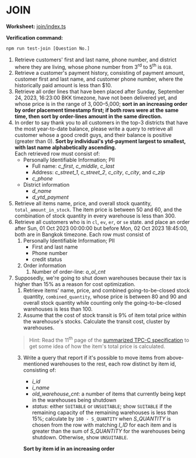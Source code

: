 # JOIN

**Worksheet:** [join/index.ts](/src/join/index.ts)

**Verification command:**

```sh
npm run test-join [Question No.]
```

1. Retrieve customers' first and last name, phone number, and district where they are living, whose phone number from 3<sup>rd</sup> to 5<sup>th</sup> is `018`.
2. Retrieve a customer's payment history, consisting of payment amount, customer first and last name, and customer phone number, where the historically paid amount is less than $10.
3. Retrieve all order lines that have been placed after Sunday, September 24, 2023, 16:23:00 BKK timezone, have not been delivered yet, and whose price is in the range of $3,000–$5,000; **sort in an increasing order by order placement timestamp first; if both rows were at the same time, then sort by order-lines amount in the same direction.**
4. In order to say thank you to all customers in the top-3 districts that have the most year-to-date balance, please write a query to retrieve all customer whose a good credit guys, and their balance is positive (greater than 0). **Sort by individual's ytd-payment largest to smallest, with last name alphabetically ascending.**  
   Each retrieved row must consist of:
	- Personally Identifiable Information; PII 
		- Full name: *c_first*, *c_middle*, *c_last*
		- Address: *c_street_1*, *c_street_2*, *c_city*, *c_city*, and *c_zip*
		- *c_phone*
	- District information
		- *d_name*
		- *d_ytd_payment*
5. Retrieve all items name, price, and overall stock quantity, `total_amount_in_stock`. The item price is between 50 and 60, and the combination of stock quantity in every warehouse is less than 300.
6. Retrieve all customers who is in `cl`, `ev`, `er`, or `se` state. and place an order after Sun, 01 Oct 2023 00:00:00 but before Mon, 02 Oct 2023 18:45:00, both are in Bangkok timezone.
   Each row must consist of
	1.  Personally Identifiable Information; PII 
		- First and last name
		- Phone number
		- credit status
	2. Order information
		1. Number of order-line: *o_ol_cnt*
7. Supposedly, we're going to shut down warehouses because their tax is higher than 15% as a reason for cost optimization.
	1. Retrieve items' name, price, and combined going-to-be-closed stock quantity, `combined_quantity`, whose price is between 80 and 90 and overall stock quantity while counting only the going-to-be-closed warehouses is less than 100.
	2. Assume that the cost of stock transit is 9% of item total price within the warehouse's stocks. Calculate the transit cost, cluster by warehouses.
    > Hint: Read the 11<sup>th</sup> page of the [summarized TPC-C specification](/tpcc-schema-and-transaction.pdf) to get some idea of how the item's total price is calculated.
	3. Write a query that report if it's possible to move items from above-mentioned warehouses to the rest, each row distinct by item id, consisting of:
		- *i_id*
		- *i_name*
		- *old_warehouse_cnt*: a number of items that currently being kept in the warehouses being shutdown 
		- *status*: either `SUITABLE` or `UNSUITABLE`; show `SUITABLE` if the remaining capacity of the remaining warehouses is less than 15%; calculate by `100 - S_QUANTITY` when *S_QUANTITY* is chosen from the row with matching *I_ID* for each item and is greater than the sum of *S_QUANTITY* for the warehouses being shutdown. Otherwise, show `UNSUITABLE`. 
  
        **Sort by item id in an increasing order**